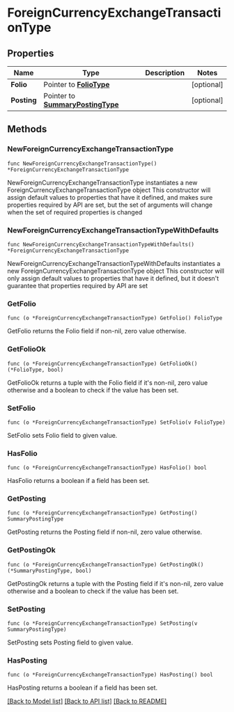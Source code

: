 # ForeignCurrencyExchangeTransactionType

## Properties

Name | Type | Description | Notes
------------ | ------------- | ------------- | -------------
**Folio** | Pointer to [**FolioType**](FolioType.md) |  | [optional] 
**Posting** | Pointer to [**SummaryPostingType**](SummaryPostingType.md) |  | [optional] 

## Methods

### NewForeignCurrencyExchangeTransactionType

`func NewForeignCurrencyExchangeTransactionType() *ForeignCurrencyExchangeTransactionType`

NewForeignCurrencyExchangeTransactionType instantiates a new ForeignCurrencyExchangeTransactionType object
This constructor will assign default values to properties that have it defined,
and makes sure properties required by API are set, but the set of arguments
will change when the set of required properties is changed

### NewForeignCurrencyExchangeTransactionTypeWithDefaults

`func NewForeignCurrencyExchangeTransactionTypeWithDefaults() *ForeignCurrencyExchangeTransactionType`

NewForeignCurrencyExchangeTransactionTypeWithDefaults instantiates a new ForeignCurrencyExchangeTransactionType object
This constructor will only assign default values to properties that have it defined,
but it doesn't guarantee that properties required by API are set

### GetFolio

`func (o *ForeignCurrencyExchangeTransactionType) GetFolio() FolioType`

GetFolio returns the Folio field if non-nil, zero value otherwise.

### GetFolioOk

`func (o *ForeignCurrencyExchangeTransactionType) GetFolioOk() (*FolioType, bool)`

GetFolioOk returns a tuple with the Folio field if it's non-nil, zero value otherwise
and a boolean to check if the value has been set.

### SetFolio

`func (o *ForeignCurrencyExchangeTransactionType) SetFolio(v FolioType)`

SetFolio sets Folio field to given value.

### HasFolio

`func (o *ForeignCurrencyExchangeTransactionType) HasFolio() bool`

HasFolio returns a boolean if a field has been set.

### GetPosting

`func (o *ForeignCurrencyExchangeTransactionType) GetPosting() SummaryPostingType`

GetPosting returns the Posting field if non-nil, zero value otherwise.

### GetPostingOk

`func (o *ForeignCurrencyExchangeTransactionType) GetPostingOk() (*SummaryPostingType, bool)`

GetPostingOk returns a tuple with the Posting field if it's non-nil, zero value otherwise
and a boolean to check if the value has been set.

### SetPosting

`func (o *ForeignCurrencyExchangeTransactionType) SetPosting(v SummaryPostingType)`

SetPosting sets Posting field to given value.

### HasPosting

`func (o *ForeignCurrencyExchangeTransactionType) HasPosting() bool`

HasPosting returns a boolean if a field has been set.


[[Back to Model list]](../README.md#documentation-for-models) [[Back to API list]](../README.md#documentation-for-api-endpoints) [[Back to README]](../README.md)


